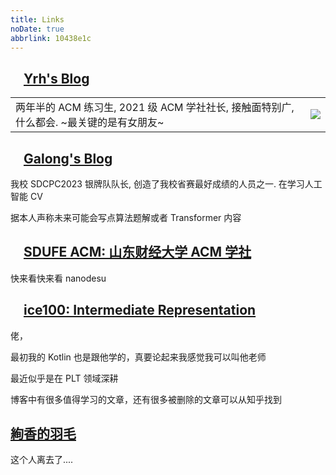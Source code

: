 ```yaml
---
title: Links
noDate: true
abbrlink: 10438e1c
---
```


<link rel="stylesheet" href="/css/style.css">

<style>
  main h2{
    display: flex;
    border-top: 1px solid gray;
    margin-top: 32px !important;
  }
  main h2 img{
    width: 32px;
    height: 32px;
    padding-right: 16px;
  }

  main table, main tr, main td, main tbody{
    overflow: hidden;
    border: none !important;
  }
</style>

## <img src="https://myyrh.com/images/logo.svg" width=16/> [Yrh's Blog](https://myyrh.com/)

<table>
<tr>
<td>
两年半的 ACM 练习生, 2021 级 ACM 学社社长, 接触面特别广,什么都会. ~最关键的是有女朋友~
</td>

<td>
<img src="/assets/meme/lao.png"/>
</td>
</tr>

</table>


## <img src="http://galong.org/favicon.ico" width=16/> [Galong's Blog](http://galong.org)

我校 SDCPC2023 银牌队队长, 创造了我校省赛最好成绩的人员之一. 在学习人工智能 CV

据本人声称未来可能会写点算法题解或者 Transformer 内容

## <img src="http://sdufeacm.club/favicon.ico" width=16/> [SDUFE ACM: 山东财经大学 ACM 学社](https://sdufeacm.club)

快来看快来看 nanodesu

## <img src="http://ice1000.org/assets/favicon.ico" width=16/> [ice100: Intermediate Representation](https://ice1000.org)

佬，

最初我的 Kotlin 也是跟他学的，真要论起来我感觉我可以叫他老师

最近似乎是在 PLT 领域深耕

博客中有很多值得学习的文章，还有很多被删除的文章可以从知乎找到

## [絢香的羽毛](https://zhangyubaka.github.io/)

这个人离去了....
